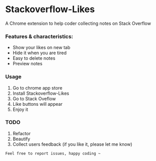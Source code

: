 # Stackoverflow-Likes
A Chrome extension to help coder collecting notes on Stack Overflow

### Features & characteristics:
* Show your likes on new tab
* Hide it when you are tired
* Easy to delete notes
* Preview notes

### Usage
1. Go to chrome app store 
2. Install Stackoverflow-Likes
3. Go to Stack Oveflow
4. Like buttons will appear
5. Enjoy it

### TODO
1. Refactor
2. Beautify
3. Collect users feedback (if you like it, please let me know)

```
Feel free to report issues, happy coding ~